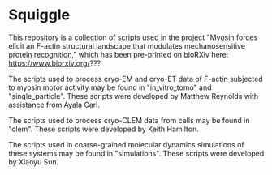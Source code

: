 # Squiggle
This repository is a collection of scripts used in the project "Myosin forces elicit an F-actin structural landscape that modulates mechanosensitive protein recognition," which has been pre-printed on bioRXiv here: https://www.biorxiv.org/???

The scripts used to process cryo-EM and cryo-ET data of F-actin subjected to myosin motor activity may be found in "in_vitro_tomo" and "single_particle". These scripts were developed by Matthew Reynolds with assistance from Ayala Carl.

The scripts used to process cryo-CLEM data from cells may be found in "clem". These scripts were developed by  Keith Hamilton.

The scripts used in coarse-grained molecular dynamics simulations of these systems may be found in "simulations". These scripts were developed by Xiaoyu Sun.
